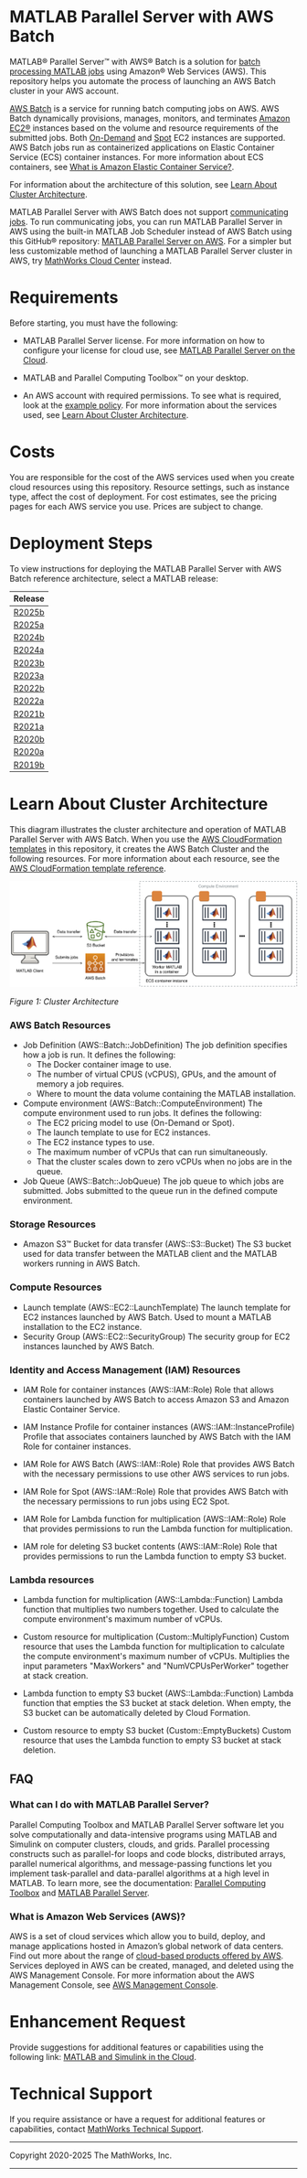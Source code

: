 # MATLAB Parallel Server with AWS Batch

MATLAB&reg; Parallel Server&trade; with AWS&reg; Batch is a solution for [batch processing MATLAB jobs](https://www.mathworks.com/help/parallel-computing/batch-processing.html) using Amazon&reg; Web Services (AWS). This repository helps you automate the process of launching an AWS Batch cluster in your AWS account. 

[AWS Batch](https://aws.amazon.com/batch/) is a service for running batch computing jobs on AWS. AWS Batch dynamically provisions, manages, monitors, and terminates [Amazon EC2&reg;](https://aws.amazon.com/ec2/) instances based on the volume and resource requirements of the submitted jobs.  Both [On-Demand](https://aws.amazon.com/ec2/pricing/on-demand/) and [Spot](https://aws.amazon.com/ec2/spot/) EC2 instances are supported. AWS Batch jobs run as containerized applications on Elastic Container Service (ECS) container instances. For more information about ECS containers, see [What is Amazon Elastic Container Service?](https://docs.aws.amazon.com/AmazonECS/latest/developerguide/Welcome.html).

For information about the architecture of this solution, see [Learn About Cluster Architecture](#learn-about-cluster-architecture).

MATLAB Parallel Server with AWS Batch does not support [communicating jobs](https://www.mathworks.com/help/parallel-computing/introduction.html). To run communicating jobs, you can run MATLAB Parallel Server in AWS using the built-in MATLAB Job Scheduler instead of AWS Batch using this GitHub&reg; repository: [MATLAB Parallel Server on AWS](https://github.com/mathworks-ref-arch/matlab-parallel-server-on-aws). For a simpler but less customizable method of launching a MATLAB Parallel Server cluster in AWS, try [MathWorks Cloud Center](https://www.mathworks.com/help/cloudcenter/mathworks-cloud-center.html) instead.

# Requirements

Before starting, you must have the following:

* MATLAB Parallel Server license. For more information on how to configure your license for cloud use, see [MATLAB Parallel Server on the Cloud](https://www.mathworks.com/help/install/license/licensing-for-mathworks-products-running-on-the-cloud.html).

* MATLAB and Parallel Computing Toolbox&trade; on your desktop.

* An AWS account with required permissions. To see what is required, look at the [example policy](matlab-parallel-server-with-aws-batch-admin-iam-policy.json). For more information about the services used, see [Learn About Cluster Architecture](#learn-about-cluster-architecture).

# Costs
You are responsible for the cost of the AWS services used when you create cloud resources using this repository. Resource settings, such as instance type, affect the cost of deployment. For cost estimates, see the pricing pages for each AWS service you use. Prices are subject to change.

# Deployment Steps

To view instructions for deploying the MATLAB Parallel Server with AWS Batch reference architecture, select a MATLAB release:

| Release |
| ------- |
| [R2025b](releases/R2025b/README.md) |
| [R2025a](releases/R2025a/README.md) |
| [R2024b](releases/R2024b/README.md) |
| [R2024a](releases/R2024a/README.md) |
| [R2023b](releases/R2023b/README.md) |
| [R2023a](releases/R2023a/README.md) |
| [R2022b](releases/R2022b/README.md) |
| [R2022a](releases/R2022a/README.md) |
| [R2021b](releases/R2021b/README.md) |
| [R2021a](releases/R2021a/README.md) |
| [R2020b](releases/R2020b/README.md) |
| [R2020a](releases/R2020a/README.md) |
| [R2019b](releases/R2019b/README.md) |



# Learn About Cluster Architecture

This diagram illustrates the cluster architecture and operation of MATLAB Parallel Server with AWS Batch. When you use the [AWS CloudFormation templates](https://aws.amazon.com/cloudformation/) in this repository, it creates the AWS Batch Cluster and the following resources. For more information about each resource, see the [AWS CloudFormation template reference](https://docs.aws.amazon.com/AWSCloudFormation/latest/UserGuide/template-reference.html).

![Cluster Architecture](img/MATLAB-Parallel-Server-with-AWS-Batch-architecture.png?raw=true)

*Figure 1: Cluster Architecture*

### AWS Batch Resources
* Job Definition (AWS::Batch::JobDefinition)
The job definition specifies how a job is run. It defines the following:
    * The Docker container image to use.
    * The number of virtual CPUS (vCPUS), GPUs, and the amount of memory a job requires.
    * Where to mount the data volume containing the MATLAB installation.
* Compute environment (AWS::Batch::ComputeEnvironment)
The compute environment used to run jobs. It defines the following:
  * The EC2 pricing model to use (On-Demand or Spot).
  * The launch template to use for EC2 instances.
  * The EC2 instance types to use.
  * The maximum number of vCPUs that can run simultaneously.
  * That the cluster scales down to zero vCPUs when no jobs are in the queue.
* Job Queue (AWS::Batch::JobQueue)
The job queue to which jobs are submitted. Jobs submitted to the queue run in the defined compute environment.

### Storage Resources
* Amazon S3&trade; Bucket for data transfer (AWS::S3::Bucket)
The S3 bucket used for data transfer between the MATLAB client and the MATLAB workers running in AWS Batch.

### Compute Resources
* Launch template (AWS::EC2::LaunchTemplate)
The launch template for EC2 instances launched by AWS Batch. Used to mount a MATLAB installation to the EC2 instance.
* Security Group (AWS::EC2::SecurityGroup)
The security group for EC2 instances launched by AWS Batch.

### Identity and Access Management (IAM) Resources
* IAM Role for container instances (AWS::IAM::Role)
Role that allows containers launched by AWS Batch to access Amazon S3 and Amazon Elastic Container Service.

* IAM Instance Profile for container instances (AWS::IAM::InstanceProfile)
Profile that associates containers launched by AWS Batch with the IAM Role for container instances.

* IAM Role for AWS Batch (AWS::IAM::Role)
Role that provides AWS Batch with the necessary permissions to use other AWS services to run jobs.

* IAM Role for Spot (AWS::IAM::Role)
Role that provides AWS Batch with the necessary permissions to run jobs using EC2 Spot.

* IAM Role for Lambda function for multiplication (AWS::IAM::Role)
Role that provides permissions to run the Lambda function for multiplication.

* IAM role for deleting S3 bucket contents (AWS::IAM::Role)
Role that provides permissions to run the Lambda function to empty S3 bucket.

### Lambda resources
* Lambda function for multiplication (AWS::Lambda::Function)
Lambda function that multiplies two numbers together. Used to calculate the compute environment's maximum number of vCPUs.

* Custom resource for multiplication (Custom::MultiplyFunction)
Custom resource that uses the Lambda function for multiplication to calculate the compute environment's maximum number of vCPUs. Multiplies the input parameters "MaxWorkers" and "NumVCPUsPerWorker" together at stack creation.

* Lambda function to empty S3 bucket (AWS::Lambda::Function)
Lambda function that empties the S3 bucket at stack deletion. When empty, the S3 bucket can be automatically deleted by Cloud Formation.

* Custom resource to empty S3 bucket (Custom::EmptyBuckets)
Custom resource that uses the Lambda function to empty S3 bucket at stack deletion.

## FAQ

### What can I do with MATLAB Parallel Server?

Parallel Computing Toolbox and MATLAB Parallel Server software let you solve computationally and data-intensive programs using MATLAB and Simulink on computer clusters, clouds, and grids. Parallel processing constructs such as parallel-for loops and code blocks, distributed arrays, parallel numerical algorithms, and message-passing functions let you implement task-parallel and data-parallel algorithms at a high level in MATLAB. To learn more, see the documentation: [Parallel Computing Toolbox](https://www.mathworks.com/help/parallel-computing) and [MATLAB Parallel Server](https://www.mathworks.com/help/matlab-parallel-server/). 

### What is Amazon Web Services (AWS)?

AWS is a set of cloud services which allow you to build, deploy, and manage applications hosted in Amazon’s global network of data centers. Find out more about the range of [cloud-based products offered by AWS](https://aws.amazon.com/products/). Services deployed in AWS can be created, managed, and deleted using the AWS Management Console. For more information about the AWS Management Console, see [AWS Management Console](https://docs.aws.amazon.com/awsconsolehelpdocs/). 

# Enhancement Request
Provide suggestions for additional features or capabilities using the following link: [MATLAB and Simulink in the Cloud](https://www.mathworks.com/solutions/cloud.html).

# Technical Support
If you require assistance or have a request for additional features or capabilities, contact [MathWorks Technical Support](https://www.mathworks.com/support/contact_us.html).

----

Copyright 2020-2025 The MathWorks, Inc.

----